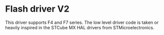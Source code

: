 # Flash driver V2

This driver supports F4 and F7 series.
The low level driver code is taken or heavily inspired in the STCube MX HAL drivers from STMicroelectronics.
